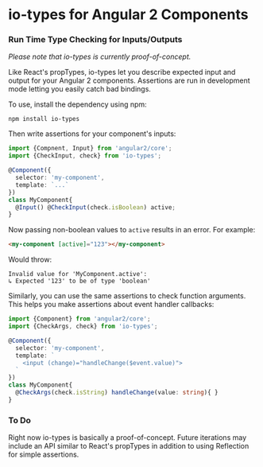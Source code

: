 # io-types for Angular 2 Components
### Run Time Type Checking for Inputs/Outputs

_Please note that io-types is currently proof-of-concept._

Like React's propTypes, io-types let you describe expected input and output
for your Angular 2 components. Assertions are run in development mode letting
you easily catch bad bindings.

To use, install the dependency using npm:

`npm install io-types`

Then write assertions for your component's inputs:

```ts
import {Compnent, Input} from 'angular2/core';
import {CheckInput, check} from 'io-types';

@Component({
  selector: 'my-component',
  template: `...`
})
class MyComponent{
  @Input() @CheckInput(check.isBoolean) active;
}
```

Now passing non-boolean values to `active` results in an error. For example:

```html
<my-component [active]="123"></my-component>
```

Would throw:
```
Invalid value for 'MyComponent.active':
↳ Expected '123' to be of type 'boolean'
```

Similarly, you can use the same assertions to check function arguments. This helps
you make assertions about event handler callbacks:

```ts
import {Component} from 'angular2/core';
import {CheckArgs, check} from 'io-types';

@Component({
  selector: 'my-component',
  template: `
    <input (change)="handleChange($event.value)">
  `
})
class MyComponent{
  @CheckArgs(check.isString) handleChange(value: string){ }
}
```

### To Do
Right now io-types is basically a proof-of-concept. Future iterations may include
an API similar to React's propTypes in addition to using Reflection for simple assertions.
